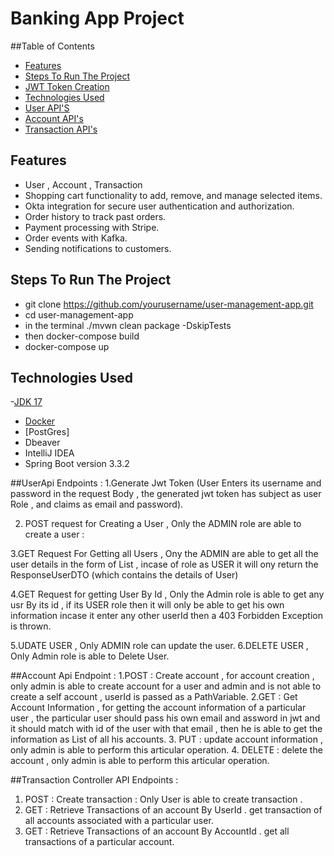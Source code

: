 # Banking App Project 

##Table of Contents
- [Features](#features)
- [Steps To Run The Project](#steps-to-run-the-project)
- [JWT Token Creation](#jwt-token-creation)
- [Technologies Used](#technologies-used)
- [User API'S](#user-api)
- [Account API's](#account-api)
- [Transaction API's](#transaction-api)


## Features

- User , Account , Transaction
- Shopping cart functionality to add, remove, and manage selected items.
- Okta integration for secure user authentication and authorization.
- Order history to track past orders.
- Payment processing with Stripe.
- Order events with Kafka.
- Sending notifications to customers.

## Steps To Run The Project 
-  git clone https://github.com/yourusername/user-management-app.git
-  cd user-management-app
-  in the terminal ./mvwn clean package -DskipTests
-  then docker-compose build
-  docker-compose up

## Technologies Used
-[JDK 17](https://www.oracle.com/java/technologies/javase-jdk17-downloads.html) 
- [Docker](https://docs.docker.com/get-docker/)
- [PostGres]
- Dbeaver
- IntelliJ IDEA
- Spring Boot version 3.3.2

##UserApi Endpoints : 
1.Generate Jwt Token (User Enters its username and password in the request Body , the generated jwt token has subject as user Role , and claims as email and password).

2. POST  request for Creating a User  , Only the   ADMIN role are able to create a user :

3.GET Request For Getting all Users , Ony the ADMIN are able to get all the user details in the form of List<ResponseUserDTO> , incase of role as USER it will ony return the ResponseUserDTO (which contains the details of User)

4.GET Request for getting User By Id , Only the Admin role is able to get any usr By its id , if its USER role then it will only be able to get his own information incase it enter any other userId then a 403 Forbidden Exception is thrown.

5.UDATE USER  , Only ADMIN role can update the user.
6.DELETE USER  , Only Admin role is able to Delete User.

##Account Api Endpoint  : 
1.POST  : Create account  ,  for account creation , only admin is able to create account for a user and admin  and is not able to create a self account , userId is passed as a PathVariable.
2.GET   : Get Account Information , for getting the account information of a particular user  ,  the particular user should pass his own email and assword in jwt and it should match with id of the user with that email , then he is able to get the information as List<AccountDTO> of all his accounts.
3. PUT  : update account information , only admin is able to perform this articular operation.
4. DELETE : delete the account , only admin is able to perform this articular operation.

##Transaction Controller API Endpoints : 
1. POST : Create transaction : Only User is able to create transaction .
2. GET  : Retrieve Transactions of an account By UserId  . get transaction of all accounts associated with a particular user.
3. GET  : Retrieve Transactions of an account By AccountId  . get all transactions of a particular account. 
